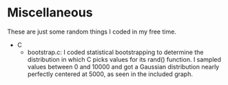 # Miscellaneous
These are just some random things I coded in my free time.

- C
  - bootstrap.c: I coded statistical bootstrapping to determine the distribution in which C picks values for its rand() function. 
    I sampled values between 0 and 10000 and got a Gaussian distribution nearly perfectly centered at 5000, as seen in the included
    graph.
